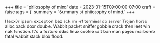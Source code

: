 +++
title = 'philosophy of mind'
date = 2023-01-15T09:00:00-07:00
draft = false
tags = []
summary = 'Summary of philosophy of mind.'
+++

Haxx0r ipsum exception baz ack rm -rf terminal do server Trojan horse alloc back door double. Wabbit packet sniffer gobble crack then leet win nak function. It's a feature ddos linux cookie salt ban man pages mailbomb fatal wabbit stack blob flood.

